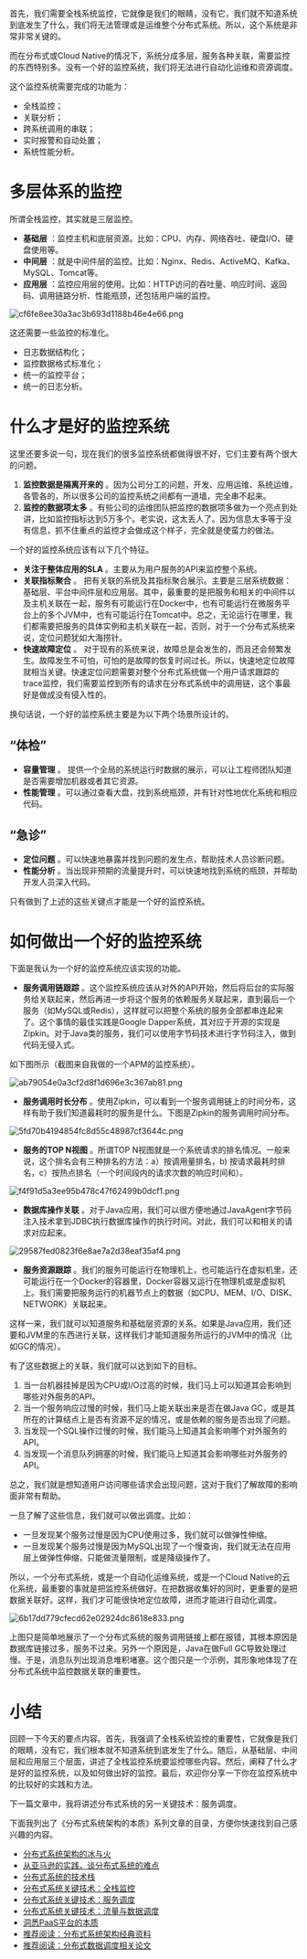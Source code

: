 首先，我们需要全栈系统监控，它就像是我们的眼睛，没有它，我们就不知道系统到底发生了什么，我们将无法管理或是运维整个分布式系统。所以，这个系统是非常非常关键的。

而在分布式或Cloud Native的情况下，系统分成多层，服务各种关联，需要监控的东西特别多。没有一个好的监控系统，我们将无法进行自动化运维和资源调度。

这个监控系统需要完成的功能为：

 *  全栈监控；
 *  关联分析；
 *  跨系统调用的串联；
 *  实时报警和自动处置；
 *  系统性能分析。

# 多层体系的监控

所谓全栈监控，其实就是三层监控。

 *  **基础层** ：监控主机和底层资源。比如：CPU、内存、网络吞吐、硬盘I/O、硬盘使用等。
 *  **中间层** ：就是中间件层的监控。比如：Nginx、Redis、ActiveMQ、Kafka、MySQL、Tomcat等。
 *  **应用层** ：监控应用层的使用。比如：HTTP访问的吞吐量、响应时间、返回码、调用链路分析、性能瓶颈，还包括用户端的监控。

![cf6fe8ee30a3ac3b693d1188b46e4e66.png][]

这还需要一些监控的标准化。

 *  日志数据结构化；
 *  监控数据格式标准化；
 *  统一的监控平台；
 *  统一的日志分析。

# 什么才是好的监控系统

这里还要多说一句，现在我们的很多监控系统都做得很不好，它们主要有两个很大的问题。

1.  **监控数据是隔离开来的** 。因为公司分工的问题，开发、应用运维、系统运维，各管各的，所以很多公司的监控系统之间都有一道墙，完全串不起来。
2.  **监控的数据项太多** 。有些公司的运维团队把监控的数据项多做为一个亮点到处讲，比如监控指标达到5万多个。老实说，这太丢人了。因为信息太多等于没有信息，抓不住重点的监控才会做成这个样子，完全就是使蛮力的做法。

一个好的监控系统应该有以下几个特征。

 *  **关注于整体应用的SLA** 。主要从为用户服务的API来监控整个系统。
 *  **关联指标聚合** 。 把有关联的系统及其指标聚合展示。主要是三层系统数据：基础层、平台中间件层和应用层。其中，最重要的是把服务和相关的中间件以及主机关联在一起，服务有可能运行在Docker中，也有可能运行在微服务平台上的多个JVM中，也有可能运行在Tomcat中。总之，无论运行在哪里，我们都需要把服务的具体实例和主机关联在一起，否则，对于一个分布式系统来说，定位问题犹如大海捞针。
 *  **快速故障定位** 。 对于现有的系统来说，故障总是会发生的，而且还会频繁发生。故障发生不可怕，可怕的是故障的恢复时间过长。所以，快速地定位故障就相当关键。快速定位问题需要对整个分布式系统做一个用户请求跟踪的trace监控，我们需要监控到所有的请求在分布式系统中的调用链，这个事最好是做成没有侵入性的。

换句话说，一个好的监控系统主要是为以下两个场景所设计的。

## “体检”

 *  **容量管理** 。 提供一个全局的系统运行时数据的展示，可以让工程师团队知道是否需要增加机器或者其它资源。
 *  **性能管理** 。可以通过查看大盘，找到系统瓶颈，并有针对性地优化系统和相应代码。

## “急诊”

 *  **定位问题** 。可以快速地暴露并找到问题的发生点，帮助技术人员诊断问题。
 *  **性能分析** 。当出现非预期的流量提升时，可以快速地找到系统的瓶颈，并帮助开发人员深入代码。

只有做到了上述的这些关键点才能是一个好的监控系统。

# 如何做出一个好的监控系统

下面是我认为一个好的监控系统应该实现的功能。

 *  **服务调用链跟踪** 。这个监控系统应该从对外的API开始，然后将后台的实际服务给关联起来，然后再进一步将这个服务的依赖服务关联起来，直到最后一个服务（如MySQL或Redis），这样就可以把整个系统的服务全部都串连起来了。这个事情的最佳实践是Google Dapper系统，其对应于开源的实现是Zipkin。对于Java类的服务，我们可以使用字节码技术进行字节码注入，做到代码无侵入式。

如下图所示（截图来自我做的一个APM的监控系统）。

![ab79054e0a3cf2d8f1d696e3c367ab81.png][]

 *  **服务调用时长分布** 。使用Zipkin，可以看到一个服务调用链上的时间分布，这样有助于我们知道最耗时的服务是什么。下图是Zipkin的服务调用时间分布。

![5fd70b4194854fc8d55c48987cf3644c.png][]

 *  **服务的TOP N视图** 。所谓TOP N视图就是一个系统请求的排名情况。一般来说，这个排名会有三种排名的方法：a）按调用量排名，b) 按请求最耗时排名，c）按热点排名（一个时间段内的请求次数的响应时间和）。

![f4f91d5a3ee95b478c47f62499b0dcf1.png][]

 *  **数据库操作关联** 。对于Java应用，我们可以很方便地通过JavaAgent字节码注入技术拿到JDBC执行数据库操作的执行时间。对此，我们可以和相关的请求对应起来。

![29587fed0823f6e8ae7a2d38eaf35af4.png][]

 *  **服务资源跟踪** 。我们的服务可能运行在物理机上，也可能运行在虚拟机里，还可能运行在一个Docker的容器里，Docker容器又运行在物理机或是虚拟机上。我们需要把服务运行的机器节点上的数据（如CPU、MEM、I/O、DISK、NETWORK）关联起来。

这样一来，我们就可以知道服务和基础层资源的关系。如果是Java应用，我们还要和JVM里的东西进行关联，这样我们才能知道服务所运行的JVM中的情况（比如GC的情况）。

有了这些数据上的关联，我们就可以达到如下的目标。

1.  当一台机器挂掉是因为CPU或I/O过高的时候，我们马上可以知道其会影响到哪些对外服务的API。
2.  当一个服务响应过慢的时候，我们马上能关联出来是否在做Java GC，或是其所在的计算结点上是否有资源不足的情况，或是依赖的服务是否出现了问题。
3.  当发现一个SQL操作过慢的时候，我们能马上知道其会影响哪个对外服务的API。
4.  当发现一个消息队列拥塞的时候，我们能马上知道其会影响哪些对外服务的API。

总之，我们就是想知道用户访问哪些请求会出现问题，这对于我们了解故障的影响面非常有帮助。

一旦了解了这些信息，我们就可以做出调度。比如：

 *  一旦发现某个服务过慢是因为CPU使用过多，我们就可以做弹性伸缩。
 *  一旦发现某个服务过慢是因为MySQL出现了一个慢查询，我们就无法在应用层上做弹性伸缩，只能做流量限制，或是降级操作了。

所以，一个分布式系统，或是一个自动化运维系统，或是一个Cloud Native的云化系统，最重要的事就是把监控系统做好。在把数据收集好的同时，更重要的是把数据关联好。这样，我们才可能很快地定位故障，进而才能进行自动化调度。

![6b17dd779cfecd62e02924dc8618e833.png][]

上图只是简单地展示了一个分布式系统的服务调用链接上都在报错，其根本原因是数据库链接过多，服务不过来。另外一个原因是，Java在做Full GC导致处理过慢。于是，消息队列出现消息堆积堵塞。这个图只是一个示例，其形象地体现了在分布式系统中监控数据关联的重要性。

# 小结

回顾一下今天的要点内容。首先，我强调了全栈系统监控的重要性，它就像是我们的眼睛，没有它，我们根本就不知道系统到底发生了什么。随后，从基础层、中间层和应用层三个层面，讲述了全栈监控系统要监控哪些内容。然后，阐释了什么才是好的监控系统，以及如何做出好的监控。最后，欢迎你分享一下你在监控系统中的比较好的实践和方法。

下一篇文章中，我将讲述分布式系统的另一关键技术：服务调度。

下面我列出了《分布式系统架构的本质》系列文章的目录，方便你快速找到自己感兴趣的内容。

 *  [分布式系统架构的冰与火][Link 1]
 *  [从亚马逊的实践，谈分布式系统的难点][Link 2]
 *  [分布式系统的技术栈][Link 3]
 *  [分布式系统关键技术：全栈监控][Link 4]
 *  [分布式系统关键技术：服务调度][Link 5]
 *  [分布式系统关键技术：流量与数据调度][Link 6]
 *  [洞悉PaaS平台的本质][PaaS]
 *  [推荐阅读：分布式系统架构经典资料][Link 7]
 *  [推荐阅读：分布式数据调度相关论文][Link 8]


[cf6fe8ee30a3ac3b693d1188b46e4e66.png]: https://static001.geekbang.org/resource/image/cf/66/cf6fe8ee30a3ac3b693d1188b46e4e66.png
[ab79054e0a3cf2d8f1d696e3c367ab81.png]: https://static001.geekbang.org/resource/image/ab/81/ab79054e0a3cf2d8f1d696e3c367ab81.png
[5fd70b4194854fc8d55c48987cf3644c.png]: https://static001.geekbang.org/resource/image/5f/4c/5fd70b4194854fc8d55c48987cf3644c.png
[f4f91d5a3ee95b478c47f62499b0dcf1.png]: https://static001.geekbang.org/resource/image/f4/f1/f4f91d5a3ee95b478c47f62499b0dcf1.png
[29587fed0823f6e8ae7a2d38eaf35af4.png]: https://static001.geekbang.org/resource/image/29/f4/29587fed0823f6e8ae7a2d38eaf35af4.png
[6b17dd779cfecd62e02924dc8618e833.png]: https://static001.geekbang.org/resource/image/6b/33/6b17dd779cfecd62e02924dc8618e833.png
[Link 1]: https://time.geekbang.org/column/article/1411
[Link 2]: https://time.geekbang.org/column/article/1505
[Link 3]: https://time.geekbang.org/column/article/1512
[Link 4]: https://time.geekbang.org/column/article/1513
[Link 5]: https://time.geekbang.org/column/article/1604
[Link 6]: https://time.geekbang.org/column/article/1609
[PaaS]: https://time.geekbang.org/column/article/1610
[Link 7]: https://time.geekbang.org/column/article/2080
[Link 8]: https://time.geekbang.org/column/article/2421

